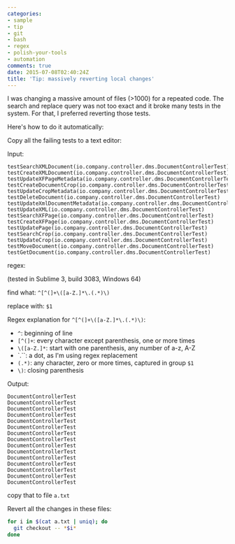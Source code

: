 ```yaml
---
categories:
- sample
- tip
- git
- bash
- regex
- polish-your-tools
- automation
comments: true
date: 2015-07-08T02:40:24Z
title: 'Tip: massively reverting local changes'
---
```


I was changing a massive amount of files (>1000) for a repeated code. The search and replace query was not too exact and it broke many tests in the system. For that, I preferred reverting those tests.

Here's how to do it automatically:

Copy all the failing tests to a text editor:

Input:

```
testSearchXMLDocument(io.company.controller.dms.DocumentControllerTest)
testCreateXMLDocument(io.company.controller.dms.DocumentControllerTest)
testUpdateXFPageMetadata(io.company.controller.dms.DocumentControllerTest)
testCreateDocumentCrop(io.company.controller.dms.DocumentControllerTest)
testUpdateCropMetadata(io.company.controller.dms.DocumentControllerTest)
testDeleteDocument(io.company.controller.dms.DocumentControllerTest)
testUpdateXmlDocumentMetadata(io.company.controller.dms.DocumentControllerTest)
testUpdateXML(io.company.controller.dms.DocumentControllerTest)
testSearchXFPage(io.company.controller.dms.DocumentControllerTest)
testCreateXFPage(io.company.controller.dms.DocumentControllerTest)
testUpdatePage(io.company.controller.dms.DocumentControllerTest)
testSearchCrop(io.company.controller.dms.DocumentControllerTest)
testUpdateCrop(io.company.controller.dms.DocumentControllerTest)
testMoveDocument(io.company.controller.dms.DocumentControllerTest)
testGetDocument(io.company.controller.dms.DocumentControllerTest)
```

regex:

(tested in Sublime 3, build 3083, Windows 64)

find what: ``^[^(]+\([a-Z.]*\.(.*)\)``

replace with: ``$1``

Regex explanation for ``^[^(]+\([a-Z.]*\.(.*)\)``: 

  * ``^``: beginning of line
  * ``[^(]+``: every character except parenthesis, one or more times
  * ``\([a-Z.]*``: start with one parenthesis, any number of a-z, A-Z
  * `\.``: a dot, as I'm using regex replacement
  * ``(.*)``: any character, zero or more times, captured in group ``$1``
  * ``\)``: closing parenthesis

Output:

```
DocumentControllerTest
DocumentControllerTest
DocumentControllerTest
DocumentControllerTest
DocumentControllerTest
DocumentControllerTest
DocumentControllerTest
DocumentControllerTest
DocumentControllerTest
DocumentControllerTest
DocumentControllerTest
DocumentControllerTest
DocumentControllerTest
DocumentControllerTest
DocumentControllerTest
```

copy that to file ``a.txt``

Revert all the changes in these files:

```bash
for i in $(cat a.txt | uniq); do
  git checkout -- *$i*
done
```

